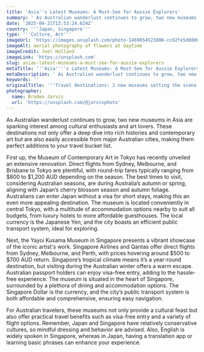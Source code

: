 ```yaml
---
title: 'Asia''s Latest Museums: A Must-See for Aussie Explorers'
summary: ' As Australian wanderlust continues to grow, two new museums in Asia are sparking interest among cultural enthusiasts and art lovers. These destinatio...'
date: '2025-04-21T13:53:24.624Z'
country: '''Japan, Singapore'''
type: '''Culture, Art'''
imageUrl: 'https://images.unsplash.com/photo-1469854523086-cc02fe5d8800'
imageAlt: aerial photography of flowers at daytime
imageCredit: Joel Holland
imageLink: 'https://unsplash.com'
slug: asias-latest-museums-a-must-see-for-aussie-explorers
metaTitle: '''Asia''''s Latest Museums: A Must-See for Aussie Explorers'''
metaDescription: ' As Australian wanderlust continues to grow, two new museums in Asia are sparking interest among cultural enthusiasts and art lovers. These destinatio...'
keywords: ''
originalTitle: '''Travel destinations: 2 new museums setting the scene in Asia - ArtsHub'''
photographer:
  name: Braden Jarvis
  url: 'https://unsplash.com/@jarvisphoto'
---
```








As Australian wanderlust continues to grow, two new museums in Asia are sparking interest among cultural enthusiasts and art lovers. These destinations not only offer a deep dive into rich histories and contemporary art but are also easily accessible from major Australian cities, making them perfect additions to your travel bucket list.

First up, the Museum of Contemporary Art in Tokyo has recently unveiled an extensive renovation. Direct flights from Sydney, Melbourne, and Brisbane to Tokyo are plentiful, with round-trip fares typically ranging from $800 to $1,200 AUD depending on the season. The best times to visit, considering Australian seasons, are during Australia’s autumn or spring, aligning with Japan’s cherry blossom season and autumn foliage. Australians can enter Japan without a visa for short stays, making this an even more appealing destination. The museum is located conveniently in central Tokyo, with a multitude of accommodation options nearby to suit all budgets, from luxury hotels to more affordable guesthouses. The local currency is the Japanese Yen, and the city boasts an efficient public transport system, ideal for exploring.

Next, the Yayoi Kusama Museum in Singapore presents a vibrant showcase of the iconic artist's work. Singapore Airlines and Qantas offer direct flights from Sydney, Melbourne, and Perth, with prices hovering around $500 to $700 AUD return. Singapore’s tropical climate means it’s a year-round destination, but visiting during the Australian winter offers a warm escape. Australian passport holders can enjoy visa-free entry, adding to the hassle-free experience. The museum is situated in the heart of Singapore, surrounded by a plethora of dining and accommodation options. The Singapore Dollar is the currency, and the city’s public transport system is both affordable and comprehensive, ensuring easy navigation.

For Australian travelers, these museums not only provide a cultural feast but also offer practical travel benefits such as visa-free entry and a variety of flight options. Remember, Japan and Singapore have relatively conservative cultures, so mindful dressing and behavior are advised. Also, English is widely spoken in Singapore, whereas in Japan, having a translation app or learning basic phrases can enhance your experience.
